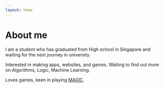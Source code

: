 ```yaml
---
layout: home
---
```

# About me

I am a student who has graduated from High school in Singapore and waiting for the next journey in university.

Interested in making apps, websites, and games. <self-learned enthusiast in coding>
Waiting to find out more on Algorithms, Logic, Machine Learning.

Loves games, keen in playing [MAGIC](https://magic.wizards.com/en).
